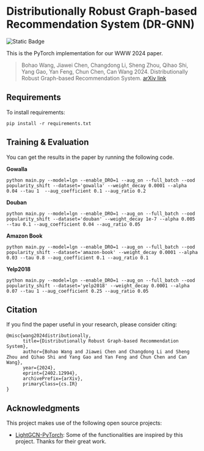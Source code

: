 # Distributionally Robust Graph-based Recommendation System (DR-GNN)

![Static Badge](https://img.shields.io/badge/Conference-WWW2024-FF8C00)


This is the PyTorch implementation for our WWW 2024 paper. 
> Bohao Wang, Jiawei Chen, Changdong Li, Sheng Zhou, Qihao Shi, Yang Gao, Yan Feng, Chun Chen, Can Wang 2024. Distributionally Robust Graph-based Recommendation System. [arXiv link](https://arxiv.org/abs/2402.12994)

## Requirements
To install requirements:
```
pip install -r requirements.txt
```

## Training & Evaluation
You can get the results in the paper by running the following code.

**Gowalla**
```
python main.py --model=lgn --enable_DRO=1 --aug_on --full_batch --ood popularity_shift --dataset='gowalla' --weight_decay 0.0001 --alpha 0.04 --tau 1  --aug_coefficient 0.1 --aug_ratio 0.2
```
**Douban**
```
python main.py --model=lgn --enable_DRO=1 --aug_on --full_batch --ood popularity_shift --dataset='douban' --weight_decay 1e-7 --alpha 0.005 --tau 0.1 --aug_coefficient 0.04 --aug_ratio 0.05
```
**Amazon Book**
```
python main.py --model=lgn --enable_DRO=1 --aug_on --full_batch --ood popularity_shift --dataset='amazon-book' --weight_decay 0.0001 --alpha 0.03 --tau 0.8 --aug_coefficient 0.1 --aug_ratio 0.1
```
**Yelp2018**
```
python main.py --model=lgn --enable_DRO=1 --aug_on --full_batch --ood popularity_shift --dataset='yelp2018' --weight_decay 0.0001 --alpha 0.07 --tau 1 --aug_coefficient 0.25 --aug_ratio 0.05
```

## Citation
If you find the paper useful in your research, please consider citing:
```
@misc{wang2024distributionally,
      title={Distributionally Robust Graph-based Recommendation System}, 
      author={Bohao Wang and Jiawei Chen and Changdong Li and Sheng Zhou and Qihao Shi and Yang Gao and Yan Feng and Chun Chen and Can Wang},
      year={2024},
      eprint={2402.12994},
      archivePrefix={arXiv},
      primaryClass={cs.IR}
}
```

## Acknowledgments

This project makes use of the following open source projects:

- [LightGCN-PyTorch](https://github.com/gusye1234/LightGCN-PyTorch/tree/master): Some of the functionalities are inspired by this project. Thanks for their great work.
